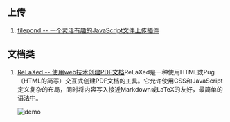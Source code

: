 ## 上传
1. [filepond -- 一个灵活有趣的JavaScript文件上传插件](https://github.com/pqina/filepond)
## 文档类
1. [ReLaXed -- 使用web技术创建PDF文档](https://github.com/RelaxedJS/ReLaXed)ReLaXed是一种使用HTML或Pug（HTML的简写）交互式创建PDF文档的工具。它允许使用CSS和JavaScript定义复杂的布局，同时将内容写入接近Markdown或LaTeX的友好，最简单的语法中。
    
    ![demo](https://camo.githubusercontent.com/be077d7379399961977b45a802b675f5c18f170a/68747470733a2f2f692e696d6775722e636f6d2f344e34665359592e676966)